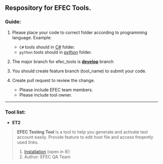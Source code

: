 ## Respository for EFEC Tools.

### Guide:

1. Please place your code to correct folder according to programming language. Example:

	- `C#` tools should in [C#][2] folder.
	- `python` tools should in [python][3] folder.

2. The major branch for efec_tools is [**develop**][1] branch
3. You should create feature branch (tool_name) to submit your code.
4. Create pull request to review the change.

 	- Please include EFEC team members.
	- Please include tool owner.

------
### Tool list:

- **ET2**
> **EFEC Testing Tool** is a tool to help you generate and activate test account easily. Provide feature to edit host file and access freqently used links.
> 1. [Installation](file://cns-fileserver1/Departments/11%20Public/EFEC/ET2/ET2.application) (open in IE)
> 2. Author: EFEC QA Team
 


[1]: /projects/TEST/repos/efec_tools/browse?at=develop
[2]: /projects/TEST/repos/efec_tools/browse/C%23
[3]: /projects/TEST/repos/efec_tools/browse/python


